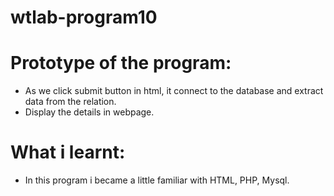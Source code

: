 # wtlab-program10
# Prototype of the program:
* As we click submit button in html, it connect to the database and extract data from the relation.
* Display the details in webpage.
# What i learnt:
* In this program i became a little familiar with HTML, PHP, Mysql. 

